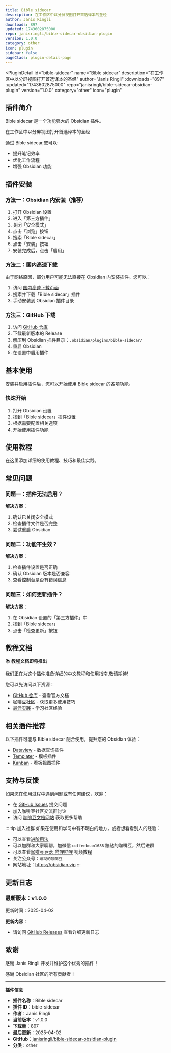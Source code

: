 ```yaml
---
title: Bible sidecar
description: 在工作区中以分屏视图打开首选译本的圣经
author: Janis Ringli
downloads: 897
updated: 1743602875000
repo: janisringli/bible-sidecar-obsidian-plugin
version: 1.0.0
category: other
icon: plugin
sidebar: false
pageClass: plugin-detail-page
---
```


<PluginDetail
  id="bible-sidecar"
  name="Bible sidecar"
  description="在工作区中以分屏视图打开首选译本的圣经"
  author="Janis Ringli"
  :downloads="897"
  :updated="1743602875000"
  repo="janisringli/bible-sidecar-obsidian-plugin"
  version="1.0.0"
  category="other"
  icon="plugin"
>

<!-- AUTO_GENERATED_START -->
## 插件简介

Bible sidecar 是一个功能强大的 Obsidian 插件。

在工作区中以分屏视图打开首选译本的圣经

通过 Bible sidecar,您可以:

- 提升笔记效率
- 优化工作流程
- 增强 Obsidian 功能

<!-- AUTO_GENERATED_END -->

<!-- AUTO_GENERATED_START -->
## 插件安装

### 方法一：Obsidian 内安装（推荐）

1. 打开 Obsidian 设置
2. 进入「第三方插件」
3. 关闭「安全模式」
4. 点击「浏览」按钮
5. 搜索「Bible sidecar」
6. 点击「安装」按钮
7. 安装完成后，点击「启用」

### 方法二：国内高速下载

由于网络原因，部分用户可能无法直接在 Obsidian 内安装插件。您可以：

1. 访问 [国内高速下载页面](/zh/documentation/obsidian-plugins-download.html)
2. 搜索并下载「Bible sidecar」插件
3. 手动安装到 Obsidian 插件目录

### 方法三：GitHub 下载

1. 访问 [GitHub 仓库](https://github.com/janisringli/bible-sidecar-obsidian-plugin)
2. 下载最新版本的 Release
3. 解压到 Obsidian 插件目录：`.obsidian/plugins/bible-sidecar/`
4. 重启 Obsidian
5. 在设置中启用插件

## 基本使用

安装并启用插件后，您可以开始使用 Bible sidecar 的各项功能。

### 快速开始

1. 打开 Obsidian 设置
2. 找到「Bible sidecar」插件设置
3. 根据需要配置相关选项
4. 开始使用插件功能

<!-- AUTO_GENERATED_END -->

<!-- CUSTOM_CONTENT_START:tutorial -->
## 使用教程

在这里添加详细的使用教程、技巧和最佳实践。

<!-- CUSTOM_CONTENT_END:tutorial -->

<!-- SHARED_CONTENT_START -->
## 常见问题

### 问题一：插件无法启用？

**解决方案**：
1. 确认已关闭安全模式
2. 检查插件文件是否完整
3. 尝试重启 Obsidian

### 问题二：功能不生效？

**解决方案**：
1. 检查插件设置是否正确
2. 确认 Obsidian 版本是否兼容
3. 查看控制台是否有错误信息

### 问题三：如何更新插件？

**解决方案**：
1. 在 Obsidian 设置的「第三方插件」中
2. 找到「Bible sidecar」
3. 点击「检查更新」按钮

## 教程文档

📚 **教程文档即将推出**

我们正在为这个插件准备详细的中文教程和使用指南,敬请期待!

您可以先访问以下资源：
- [GitHub 仓库](https://github.com/janisringli/bible-sidecar-obsidian-plugin) - 查看官方文档
- [咖啡豆社区](/zh/bases/) - 获取更多使用技巧
- [最佳实践](/zh/best-practices/) - 学习社区经验

## 相关插件推荐

以下插件可能与 Bible sidecar 配合使用，提升您的 Obsidian 体验：

- [Dataview](/zh/plugins/dataview.html) - 数据查询插件
- [Templater](/zh/plugins/templater-obsidian.html) - 模板插件
- [Kanban](/zh/plugins/obsidian-kanban.html) - 看板视图插件

## 支持与反馈

如果您在使用过程中遇到问题或有任何建议，欢迎：

- 在 [GitHub Issues](https://github.com/janisringli/bible-sidecar-obsidian-plugin/issues) 提交问题
- 加入咖啡豆社区交流群讨论
- 访问 [咖啡豆文档网站](https://obsidian.vip) 获取更多帮助

::: tip 加入社群
如果在使用和学习中有不明白的地方，或者想看看别人的经验：
- 可以查看[进阶用法](/zh/advanced)
- 可以加群和大家聊聊，加微信 `coffeebean1688` 蹦跶的咖啡豆，然后进群
- 可以查看[咖啡豆豆龙_哔哩哔哩](https://space.bilibili.com/618777356) 视频教程
- 关注公众号：`蹦跶的咖啡豆`
- 网站地址：https://obsidian.vip
:::
<!-- SHARED_CONTENT_END -->

<!-- AUTO_GENERATED_START -->
## 更新日志

### 最新版本：v1.0.0

更新时间：2025-04-02

**更新内容**：
- 请访问 [GitHub Releases](https://github.com/janisringli/bible-sidecar-obsidian-plugin/releases) 查看详细更新日志

## 致谢

感谢 Janis Ringli 开发并维护这个优秀的插件！

感谢 Obsidian 社区的所有贡献者！

---

**插件信息**
- **插件名称**：Bible sidecar
- **插件 ID**：bible-sidecar
- **作者**：Janis Ringli
- **当前版本**：v1.0.0
- **下载量**：897
- **最后更新**：2025-04-02
- **GitHub**：[janisringli/bible-sidecar-obsidian-plugin](https://github.com/janisringli/bible-sidecar-obsidian-plugin)
- **分类**：other
<!-- AUTO_GENERATED_END -->

</PluginDetail>

